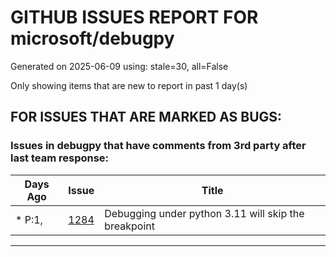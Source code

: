 
# GITHUB ISSUES REPORT FOR microsoft/debugpy


Generated on 2025-06-09 using: stale=30, all=False


Only showing items that are new to report in past 1 day(s)


## FOR ISSUES THAT ARE MARKED AS BUGS:


### Issues in debugpy that have comments from 3rd party after last team response:

| Days Ago | Issue | Title |
| --- | --- | --- |
 | \* P:1,  |[1284](https://github.com/microsoft/debugpy/issues/1284 "Debugging under python 3.11 will skip the breakpoint")  |Debugging under python 3.11 will skip the breakpoint |

---




















